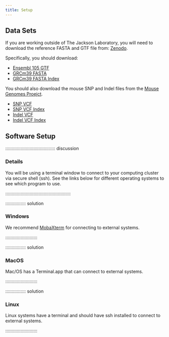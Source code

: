 ```yaml
---
title: Setup
---
```



## Data Sets

If you are working outside of The Jackson Laboratory, you will need to download
the reference FASTA and GTF file from: [Zenodo](https://zenodo.org/record/8289936).

Specifically, you should download:

- [Ensembl 105 GTF](https://zenodo.org/record/8289936/files/Mus_musculus.GRCm39.105.gtf?download=1)
- [GRCm39 FASTA](https://zenodo.org/record/8289936/files/Mus_musculus.GRCm39.dna.primary_assembly.fa?download=1)
- [GRCm39 FASTA Index](https://zenodo.org/record/8289936/files/Mus_musculus.GRCm39.dna.primary_assembly.fa.fai?download=1)

You should also download the mouse SNP and Indel files from the [Mouse Genomes Proejct](https://www.mousegenomes.org/).

- [SNP VCF](https://ftp.ebi.ac.uk/pub/databases/mousegenomes/REL-2112-v8-SNPs_Indels/mgp_REL2021_snps.vcf.gz)
- [SNP VCF Index](https://ftp.ebi.ac.uk/pub/databases/mousegenomes/REL-2112-v8-SNPs_Indels/mgp_REL2021_snps.vcf.gz.csi)
- [Indel VCF](https://ftp.ebi.ac.uk/pub/databases/mousegenomes/REL-2112-v8-SNPs_Indels/mgp_REL2021_indels.vcf.gz)
- [Indel VCF Index](https://ftp.ebi.ac.uk/pub/databases/mousegenomes/REL-2112-v8-SNPs_Indels/mgp_REL2021_indels.vcf.gz.csi)
  
## Software Setup

::::::::::::::::::::::::::::::::::::::: discussion

### Details

You will be using a terminal window to connect to your computing cluster via secure shell (ssh). See
the links below for different operating systems to see which program to use.

:::::::::::::::::::::::::::::::::::::::::::::::::::

:::::::::::::::: solution

### Windows

We recommend [MobaXterm](https://mobaxterm.mobatek.net/download-home-edition.html) for connecting to 
external systems.

:::::::::::::::::::::::::

:::::::::::::::: solution

### MacOS

Mac/OS has a Terminal.app that can connect to external systems.

:::::::::::::::::::::::::


:::::::::::::::: solution

### Linux

Linux systems have a terminal and should have ssh installed to connect to external systems.

:::::::::::::::::::::::::

